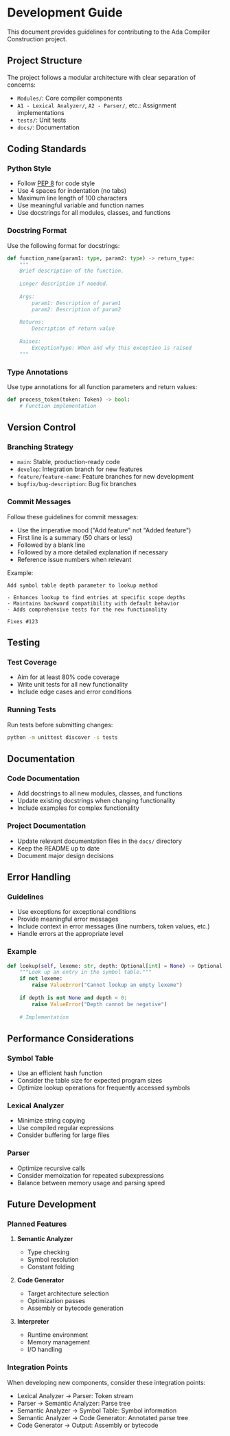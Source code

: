 # Development Guide

This document provides guidelines for contributing to the Ada Compiler Construction project.

## Project Structure

The project follows a modular architecture with clear separation of concerns:

- `Modules/`: Core compiler components
- `A1 - Lexical Analyzer/`, `A2 - Parser/`, etc.: Assignment implementations
- `tests/`: Unit tests
- `docs/`: Documentation

## Coding Standards

### Python Style

- Follow [PEP 8](https://www.python.org/dev/peps/pep-0008/) for code style
- Use 4 spaces for indentation (no tabs)
- Maximum line length of 100 characters
- Use meaningful variable and function names
- Use docstrings for all modules, classes, and functions

### Docstring Format

Use the following format for docstrings:

```python
def function_name(param1: type, param2: type) -> return_type:
    """
    Brief description of the function.
    
    Longer description if needed.
    
    Args:
        param1: Description of param1
        param2: Description of param2
    
    Returns:
        Description of return value
        
    Raises:
        ExceptionType: When and why this exception is raised
    """
```

### Type Annotations

Use type annotations for all function parameters and return values:

```python
def process_token(token: Token) -> bool:
    # Function implementation
```

## Version Control

### Branching Strategy

- `main`: Stable, production-ready code
- `develop`: Integration branch for new features
- `feature/feature-name`: Feature branches for new development
- `bugfix/bug-description`: Bug fix branches

### Commit Messages

Follow these guidelines for commit messages:

- Use the imperative mood ("Add feature" not "Added feature")
- First line is a summary (50 chars or less)
- Followed by a blank line
- Followed by a more detailed explanation if necessary
- Reference issue numbers when relevant

Example:
```
Add symbol table depth parameter to lookup method

- Enhances lookup to find entries at specific scope depths
- Maintains backward compatibility with default behavior
- Adds comprehensive tests for the new functionality

Fixes #123
```

## Testing

### Test Coverage

- Aim for at least 80% code coverage
- Write unit tests for all new functionality
- Include edge cases and error conditions

### Running Tests

Run tests before submitting changes:

```bash
python -m unittest discover -s tests
```

## Documentation

### Code Documentation

- Add docstrings to all new modules, classes, and functions
- Update existing docstrings when changing functionality
- Include examples for complex functionality

### Project Documentation

- Update relevant documentation files in the `docs/` directory
- Keep the README up to date
- Document major design decisions

## Error Handling

### Guidelines

- Use exceptions for exceptional conditions
- Provide meaningful error messages
- Include context in error messages (line numbers, token values, etc.)
- Handle errors at the appropriate level

### Example

```python
def lookup(self, lexeme: str, depth: Optional[int] = None) -> Optional[TableEntry]:
    """Look up an entry in the symbol table."""
    if not lexeme:
        raise ValueError("Cannot lookup an empty lexeme")
        
    if depth is not None and depth < 0:
        raise ValueError("Depth cannot be negative")
    
    # Implementation
```

## Performance Considerations

### Symbol Table

- Use an efficient hash function
- Consider the table size for expected program sizes
- Optimize lookup operations for frequently accessed symbols

### Lexical Analyzer

- Minimize string copying
- Use compiled regular expressions
- Consider buffering for large files

### Parser

- Optimize recursive calls
- Consider memoization for repeated subexpressions
- Balance between memory usage and parsing speed

## Future Development

### Planned Features

1. **Semantic Analyzer**
   - Type checking
   - Symbol resolution
   - Constant folding

2. **Code Generator**
   - Target architecture selection
   - Optimization passes
   - Assembly or bytecode generation

3. **Interpreter**
   - Runtime environment
   - Memory management
   - I/O handling

### Integration Points

When developing new components, consider these integration points:

- Lexical Analyzer → Parser: Token stream
- Parser → Semantic Analyzer: Parse tree
- Semantic Analyzer → Symbol Table: Symbol information
- Semantic Analyzer → Code Generator: Annotated parse tree
- Code Generator → Output: Assembly or bytecode
